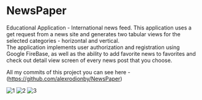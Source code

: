 # NewsPaper
Educational Application - International news feed. 
This application uses a get request from a news site and generates two tabular views for the selected categories - horizontal and vertical.   
The application implements user authorization and registration using Google FireBase, as well as the ability to add favorite news to favorites and check out detail view screen of every news post that you choose.<br>  

All my commits of this project you can see here - (https://github.com/alexrodionby/NewsPaper)

![1](https://github.com/iosDevelopForYou/SwiftMarathon7-NewsPaper/assets/118765521/05161837-f28b-43d2-8b52-c969183d1dc2)
![2](https://github.com/iosDevelopForYou/SwiftMarathon7-NewsPaper/assets/118765521/6da3da81-e4a6-4ca7-aa78-c1e8f062c1ba)
![3](https://github.com/iosDevelopForYou/SwiftMarathon7-NewsPaper/assets/118765521/6a1e2022-0766-47d5-8224-4b1026eb53d4)
